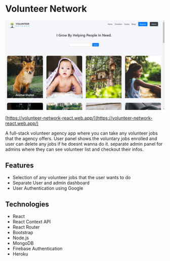 # Volunteer Network
![alt text](src/images/volunteer_network.jpg)


[https://volunteer-network-react.web.app/](https://volunteer-network-react.web.app/)

A full-stack volunteer agency app where you can take any volunteer jobs that the agency offers.  User panel shows the voluntary jobs enrolled and user can delete any jobs if he doesnt wanna do it. separate admin panel for admins where they can see volunteer list and checkout their infos. 

## Features
- Selection of any volunteer jobs that the user wants to do
- Separate User and admin dashboard
- User Authentication using Google



## Technologies
- React
- React Context API
- React Router
- Bootstrap
- Node.js
- MongoDB
- Firebase Authentication
- Heroku
